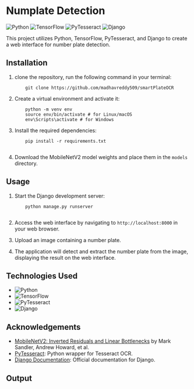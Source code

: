 # Numplate Detection

![Python](https://img.shields.io/badge/Python-3.7%2B-blue)
![TensorFlow](https://img.shields.io/badge/TensorFlow-2.0%2B-orange)
![PyTesseract](https://img.shields.io/badge/PyTesseract-4.1%2B-yellow)
![Django](https://img.shields.io/badge/Django-3.0%2B-green)

This project utilizes Python, TensorFlow, PyTesseract, and Django to create a web interface for number plate detection.

## Installation

1. clone the repository, run the following command in your terminal:

    ```shell
        git clone https://github.com/madhavreddy509/smartPlateOCR
2. Create a virtual environment and activate it:

    ```shell
        python -m venv env
        source env/bin/activate # for Linux/macOS
        env\Scripts\activate # for Windows

3. Install the required dependencies:

    ```shell
        pip install -r requirements.txt


4. Download the MobileNetV2 model weights and place them in the `models` directory.

## Usage

1. Start the Django development server:
    
    ```shell
        python manage.py runserver
        

2. Access the web interface by navigating to `http://localhost:8000` in your web browser.

3. Upload an image containing a number plate.

4. The application will detect and extract the number plate from the image, displaying the result on the web interface.

## Technologies Used

- ![Python](https://img.shields.io/badge/Python-3.7%2B-blue)
- ![TensorFlow](https://img.shields.io/badge/TensorFlow-2.0%2B-orange)
- ![PyTesseract](https://img.shields.io/badge/PyTesseract-4.1%2B-yellow)
- ![Django](https://img.shields.io/badge/Django-3.0%2B-green)

## Acknowledgements

- [MobileNetV2: Inverted Residuals and Linear Bottlenecks](https://arxiv.org/abs/1801.04381) by Mark Sandler, Andrew Howard, et al.
- [PyTesseract](https://github.com/madmaze/pytesseract): Python wrapper for Tesseract OCR.
- [Django Documentation](https://docs.djangoproject.com/): Official documentation for Django.

## Output 







